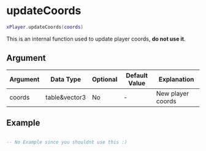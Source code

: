# updateCoords

```lua
xPlayer.updateCoords(coords)
```

This is an internal function used to update player coords, **do not use it**.

## Argument

| Argument | Data Type     | Optional | Default Value | Explanation       |
|----------|---------------|----------|---------------|-------------------|
| coords   | table&vector3 | No       | -             | New player coords |

## Example

```lua

-- No Example since you shouldnt use this :)

```
